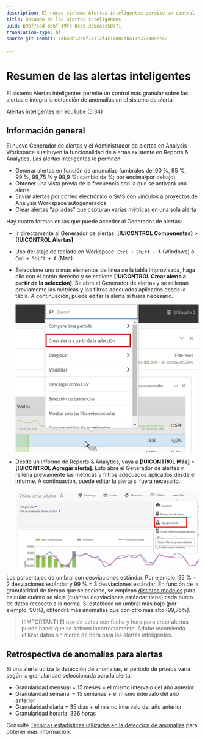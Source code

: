 ```yaml
---
description: El nuevo sistema Alertas inteligentes permite un control más granular sobre las alertas e integra la detección de anomalías en el sistema de alerta.
title: Resumen de las alertas inteligentes
uuid: b9bf75ad-bb6f-49fe-8c55-355ea3c50a71
translation-type: ht
source-git-commit: 16ba0b12e0f70112f4c10804d0a13c278388ecc2

---
```



# Resumen de las alertas inteligentes

El sistema Alertas inteligentes permite un control más granular sobre las alertas e integra la detección de anomalías en el sistema de alerta.

[Alertas inteligentes en YouTube](https://www.youtube.com/watch?v=UVH9xr_2REA) (5:34)

## Información general

El nuevo Generador de alertas y el Administrador de alertas en Analysis Workspace sustituyen la funcionalidad de alertas existente en Reports &amp; Analytics. Las alertas inteligentes le permiten:

* Generar alertas en función de anomalías (umbrales del 90 %, 95 %, 99 %, 99,75 % y 99,9 %; cambio de %; por encima/por debajo)
* Obtener una vista previa de la frecuencia con la que se activará una alerta
* Enviar alertas por correo electrónico o SMS con vínculos a proyectos de Analysis Workspace autogenerados
* Crear alertas “apiladas” que capturan varias métricas en una sola alerta

Hay cuatro formas en las que puede acceder al Generador de alertas:

* Ir directamente al Generador de alertas:  **[!UICONTROL Componentes]** &gt; **[!UICONTROL Alertas]**
* Uso del atajo de teclado en Workspace: `Ctrl + Shift + A` (Windows) o `Cmd + Shift + A` (Mac)
* Seleccione uno o más elementos de línea de la tabla improvisada, haga clic con el botón derecho y seleccione **[!UICONTROL Crear alerta a partir de la selección]**. Se abre el Generador de alertas y se rellenan previamente las métricas y los filtros adecuados aplicados desde la tabla. A continuación, puede editar la alerta si fuera necesario.

   ![Crear alertas a partir de la selección](assets/create-alert-from-selection.png)

* Desde un informe de Reports &amp; Analytics, vaya a **[!UICONTROL Más]** &gt; **[!UICONTROL Agregar alerta]**. Esto abre el Generador de alertas y rellena previamente las métricas y filtros adecuados aplicados desde el informe. A continuación, puede editar la alerta si fuera necesario.

   ![Agregar alerta](assets/add-alert.png)

Los porcentajes de umbral son desviaciones estándar. Por ejemplo, 95 % = 2 desviaciones estándar y 99 % = 3 desviaciones estándar. En función de la granularidad de tiempo que seleccione, se emplean [distintos modelos](../virtual-analyst/c-anomaly-detection/statistics-anomaly-detection.md) para calcular cuánto se aleja (cuántas desviaciones estándar tiene) cada punto de datos respecto a la norma. Si establece un umbral más bajo (por ejemplo, 90%), obtendrá más anomalías que con otro más alto (99,75%).

> [!IMPORTANT] El uso de datos con fecha y hora para crear alertas puede hacer que se activen incorrectamente. Adobe recomienda utilizar datos sin marca de hora para las alertas inteligentes.

## Retrospectiva de anomalías para alertas

Si una alerta utiliza la detección de anomalías, el periodo de prueba varía según la granularidad seleccionada para la alerta.

* Granularidad mensual = 15 meses + el mismo intervalo del año anterior
* Granularidad semanal = 15 semanas + el mismo intervalo del año anterior
* Granularidad diaria = 35 días + el mismo intervalo del año anterior
* Granularidad horaria: 336 horas

Consulte [Técnicas estadísticas utilizadas en la detección de anomalías](../virtual-analyst/c-anomaly-detection/statistics-anomaly-detection.md) para obtener más información.
